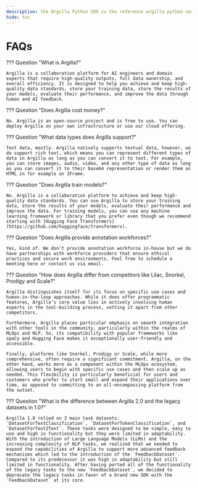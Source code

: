 ```yaml
---
description: the Argilla Python SDK is the reference argilla python server SDK.
hide: toc
---
```


# FAQs

??? Question "What is Argilla?"

    Argilla is a collaboration platform for AI engineers and domain experts that require high-quality outputs, full data ownership, and overall efficiency. It is designed to help you achieve and keep high-quality data standards, store your training data, store the results of your models, evaluate their performance, and improve the data through human and AI feedback.

??? Question "Does Argilla cost money?"

    No. Argilla is an open-source project and is free to use. You can deploy Argilla on your own infrastructure or use our cloud offering.

??? Question "What data types does Argilla support?"

    Text data, mostly. Argilla natively supports textual data, however, we do support rich text, which means you can represent different types of data in Argilla as long as you can convert it to text. For example, you can store images, audio, video, and any other type of data as long as you can convert it to their base64 representation or render them as HTML in for example an IFrame.

??? Question "Does Argilla train models?"

    No. Argilla is a collaboration platform to achieve and keep high-quality data standards. You can use Argilla to store your training data, store the results of your models, evaluate their performance and improve the data. For training models, you can use any machine learning framework or library that you prefer even though we recommend starting with [Hugging Face Transformers](https://github.com/huggingface/transformers).

??? Question "Does Argilla provide annotation workforces?"

    Yes, kind of. We don't provide annotation workforce in-house but we do have partnerships with workforce providers that ensure ethical practices and secure work environments. Feel free to schedule a meeting here or contact us via email.

??? Question "How does Argilla differ from competitors like Lilac, Snorkel, Prodigy and Scale?"

    Argilla distinguishes itself for its focus on specific use cases and human-in-the-loop approaches. While it does offer programmatic features, Argilla’s core value lies in actively involving human experts in the tool-building process, setting it apart from other competitors.

    Furthermore, Argilla places particular emphasis on smooth integration with other tools in the community, particularly within the realms of MLOps and NLP. So, its compatibility with popular frameworks like spaCy and Hugging Face makes it exceptionally user-friendly and accessible.

    Finally, platforms like Snorkel, Prodigy or Scale, while more comprehensive, often require a significant commitment. Argilla, on the other hand, works more as a component within the MLOps ecosystem, allowing users to begin with specific use cases and then scale up as needed. This flexibility is particularly beneficial for users and customers who prefer to start small and expand their applications over time, as opposed to committing to an all-encompassing platform from the outset.

??? Question "What is the difference between Argilla 2.0 and the legacy datasets in 1.0?"

    Argilla 1.0 relied on 3 main task datasets: `DatasetForTextClassification`, `DatasetForTokenClassification`, and `DatasetForText2Text`. These tasks were designed to be simple, easy to use and high in functionality but they were limited in adaptability. With the introduction of Large Language Models (LLMs) and the increasing complexity of NLP tasks, we realized that we needed to expand the capabilities of Argilla to support more advanced feedback mechanisms which led to the introduction of the `FeedbackDataset`. Compared to its predecessor it was high in adaptability but still limited in functionality. After having ported all of the functionality of the legacy tasks to the new `FeedbackDataset`, we decided to deprecate the legacy tasks in favor of a brand new SDK with the `FeedbackDataset` at its core.